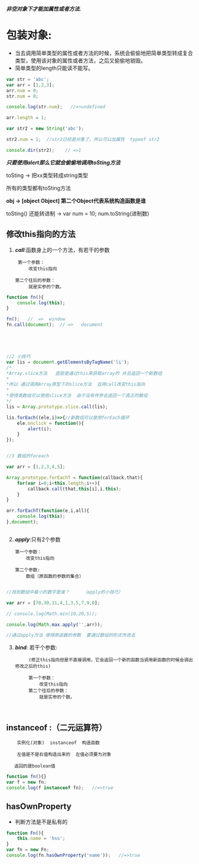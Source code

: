 ***非空对象下才能加属性或者方法.***
# 包装对象:
- 当去调用简单类型的属性或者方法的时候，系统会偷偷地把简单类型转成复合类型，使用该对象的属性或者方法，之后又偷偷地销毁。
- 简单类型的length只能读不能写。 

```javascript
var str = 'abc';
var arr = [1,2,3];
arr.num = 0;
str.num = 0;

console.log(str.num);   //=>undefined

arr.length = 1;

var str2 = new String('abc');

str2.num = 1;  //str2已经是对象了，所以可以加属性  typeof str2

console.dir(str2);    // =>1
```

***只要使用alert那么它就会偷偷地调用toSting方法***

toSting -> 把xx类型转成string类型

所有的类型都有toSting方法

**obj -> [object Object]  第二个Object代表系统构造函数是谁**

toSting()  还能转进制  -> var num = 10; num.toString(进制数)


## 修改this指向的方法
1. ***call***:函数身上的一个方法，有若干的参数

        第一个参数：
            改变this指向
    
       第二个往后的参数：
            就是实参的个数。
            
```javascript
function fn(){
    console.log(this);
}

fn();   //  =>  window
fn.call(document);  // =>   document





//2 小技巧
var lis = document.getElementsByTagName('li');
/*
*Array.slice方法   底层是通过this来获取array的 并且返回一个新数组
*
*所以 通过调用Array原型下的slice方法  且用call改变this指向  
*
*使得类数组可以使用slice方法  由于没有传参会返回一个真正的数组
*/
lis = Array.prototype.slice.call(lis);

lis.forEach((ele,i)=>{//新数组可以使用forEach循环
    ele.onclick = function(){
        alert(i);
    }
});


//3 数组的foreach

var arr = [1,2,3,4,5];

Array.prototype.forEachT = function(callback,that){
    for(var i=0;i<this.length;i++){
        callback.call(that,this[i],i,this);
    }
}

arr.forEachT(function(e,i,all){
    console.log(this);
},document);



```
2.  ***apply***:只有2个参数

        第一个参数：
            改变this指向

        第二个参数:
            数组（原函数的参数的集合）

```javascript

//找到数组中最小的数字是谁？     （apply的小技巧）

var arr = [70,30,11,4,1,3,5,7,9,0];

// console.log(Math.min(10,20,5));

console.log(Math.max.apply('',arr));

//通过apply方法 使得原函数的参数  要通过数组的形式传进去  

```
3. ***bind***: 若干个参数:

            (修正this指向但是不直接调用，它会返回一个新的函数当调用新函数的时候会调出修改之后的this)

            第一个参数：
                改变this指向
            第二个往后的参数：
                就是实参的个数。
                

```javascript



```



## instanceof :（二元运算符）

        实例化(对象)  instanceof  构造函数

        左值是不是右值构造出来的  左值必须要为对象

       返回的是boolean值
```javascript
function fn(){}
var f = new fn;
console.log(f instanceof fn);   //=>true

```

## hasOwnProperty 

- 判断方法是不是私有的
```javascript
function Fn(){
    this.name = 'hss';
}
var fn = new Fn;
console.log(fn.hasOwnProperty('name'));   //=>true

```
